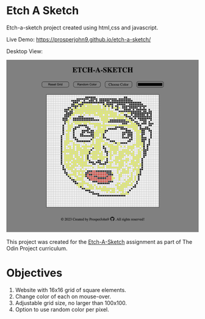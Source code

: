 # Etch A Sketch
Etch-a-sketch project created using html,css and javascript. 


Live Demo:
https://prosperjohn9.github.io/etch-a-sketch/


Desktop View:


![Desktop View](./images/home.png)


This project was created for the [Etch-A-Sketch](https://www.theodinproject.com/lessons/foundations-etch-a-sketch) assignment as part of The Odin Project curriculum.


# Objectives
1. Website with 16x16 grid of square elements.
2. Change color of each on mouse-over.
3. Adjustable grid size, no larger than 100x100.
4. Option to use random color per pixel.